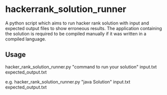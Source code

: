 # hackerrank_solution_runner
A python script which aims to run hacker rank solution with input and expected output files to show erroneous results. The application containing the solution is required to be compiled manually if it was written in a compiled language.

## Usage
hacker_rank_solution_runner.py "command to run your solution" input.txt expected_output.txt

e.g. hacker_rank_solution_runner.py "java Solution" input.txt expected_output.txt
